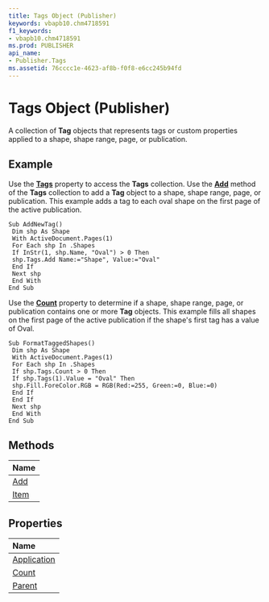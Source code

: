 ```yaml
---
title: Tags Object (Publisher)
keywords: vbapb10.chm4718591
f1_keywords:
- vbapb10.chm4718591
ms.prod: PUBLISHER
api_name:
- Publisher.Tags
ms.assetid: 76cccc1e-4623-af8b-f0f8-e6cc245b94fd
---
```



# Tags Object (Publisher)

A collection of  **Tag** objects that represents tags or custom properties applied to a shape, shape range, page, or publication.
 


## Example

Use the  **[Tags](shape-tags-property-publisher.md)** property to access the **Tags** collection. Use the **[Add](tags-add-method-publisher.md)** method of the **Tags** collection to add a **Tag** object to a shape, shape range, page, or publication. This example adds a tag to each oval shape on the first page of the active publication.
 

 

```
Sub AddNewTag() 
 Dim shp As Shape 
 With ActiveDocument.Pages(1) 
 For Each shp In .Shapes 
 If InStr(1, shp.Name, "Oval") > 0 Then 
 shp.Tags.Add Name:="Shape", Value:="Oval" 
 End If 
 Next shp 
 End With 
End Sub
```

Use the  **[Count](tags-count-property-publisher.md)** property to determine if a shape, shape range, page, or publication contains one or more **Tag** objects. This example fills all shapes on the first page of the active publication if the shape's first tag has a value of Oval.
 

 



```
Sub FormatTaggedShapes() 
 Dim shp As Shape 
 With ActiveDocument.Pages(1) 
 For Each shp In .Shapes 
 If shp.Tags.Count > 0 Then 
 If shp.Tags(1).Value = "Oval" Then 
 shp.Fill.ForeColor.RGB = RGB(Red:=255, Green:=0, Blue:=0) 
 End If 
 End If 
 Next shp 
 End With 
End Sub
```


## Methods



|**Name**|
|:-----|
|[Add](tags-add-method-publisher.md)|
|[Item](tags-item-method-publisher.md)|

## Properties



|**Name**|
|:-----|
|[Application](tags-application-property-publisher.md)|
|[Count](tags-count-property-publisher.md)|
|[Parent](tags-parent-property-publisher.md)|

